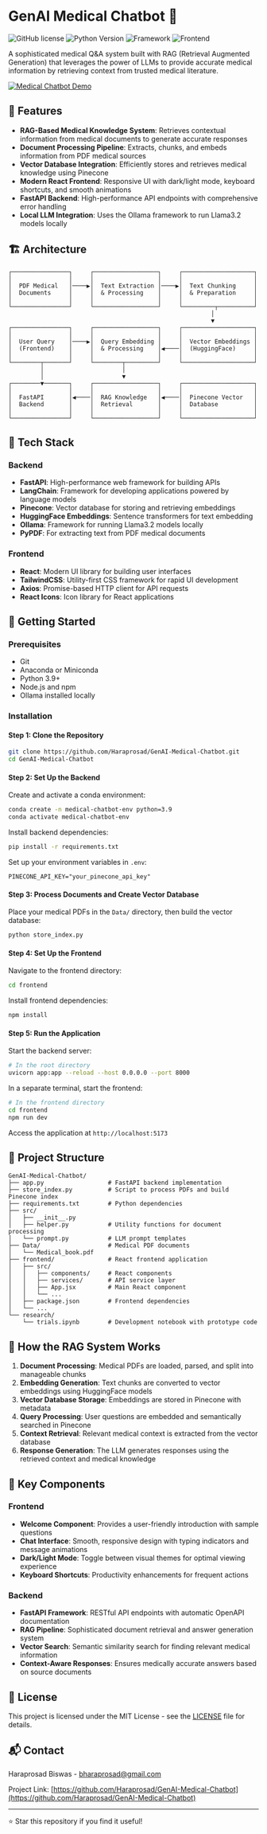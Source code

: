 # GenAI Medical Chatbot 🏥

![GitHub license](https://img.shields.io/badge/license-MIT-blue.svg)
![Python Version](https://img.shields.io/badge/python-3.9-green)
![Framework](https://img.shields.io/badge/framework-FastAPI-009688)
![Frontend](https://img.shields.io/badge/frontend-React-61DAFB)

A sophisticated medical Q&A system built with RAG (Retrieval Augmented Generation) that leverages the power of LLMs to provide accurate medical information by retrieving context from trusted medical literature.

[![Medical Chatbot Demo](https://img.youtube.com/vi/6nqiheij6fQ/0.jpg)](https://www.youtube.com/watch?v=6nqiheij6fQ)

## 🌟 Features

- **RAG-Based Medical Knowledge System**: Retrieves contextual information from medical documents to generate accurate responses
- **Document Processing Pipeline**: Extracts, chunks, and embeds information from PDF medical sources
- **Vector Database Integration**: Efficiently stores and retrieves medical knowledge using Pinecone
- **Modern React Frontend**: Responsive UI with dark/light mode, keyboard shortcuts, and smooth animations
- **FastAPI Backend**: High-performance API endpoints with comprehensive error handling
- **Local LLM Integration**: Uses the Ollama framework to run Llama3.2 models locally

## 🏗️ Architecture

```
┌────────────────┐     ┌──────────────────┐     ┌────────────────────┐
│                │     │                  │     │                    │
│  PDF Medical   │────▶│  Text Extraction │────▶│  Text Chunking     │
│  Documents     │     │  & Processing    │     │  & Preparation     │
│                │     │                  │     │                    │
└────────────────┘     └──────────────────┘     └─────────┬──────────┘
                                                         │
                                                         ▼
┌────────────────┐     ┌──────────────────┐     ┌────────────────────┐
│                │     │                  │     │                    │
│  User Query    │────▶│  Query Embedding │     │  Vector Embeddings │
│  (Frontend)    │     │  & Processing    │◀────│  (HuggingFace)     │
│                │     │                  │     │                    │
└────────┬───────┘     └────────┬─────────┘     └────────────────────┘
         │                      │
         │                      ▼
┌────────▼───────┐     ┌──────────────────┐     ┌────────────────────┐
│                │     │                  │     │                    │
│  FastAPI       │◀────│  RAG Knowledge   │◀────│  Pinecone Vector   │
│  Backend       │     │  Retrieval       │     │  Database          │
│                │     │                  │     │                    │
└────────────────┘     └──────────────────┘     └────────────────────┘
```

## 🔧 Tech Stack

### Backend
- **FastAPI**: High-performance web framework for building APIs
- **LangChain**: Framework for developing applications powered by language models
- **Pinecone**: Vector database for storing and retrieving embeddings
- **HuggingFace Embeddings**: Sentence transformers for text embedding
- **Ollama**: Framework for running Llama3.2 models locally
- **PyPDF**: For extracting text from PDF medical documents

### Frontend
- **React**: Modern UI library for building user interfaces
- **TailwindCSS**: Utility-first CSS framework for rapid UI development
- **Axios**: Promise-based HTTP client for API requests
- **React Icons**: Icon library for React applications

## 🚀 Getting Started

### Prerequisites

- Git
- Anaconda or Miniconda
- Python 3.9+
- Node.js and npm
- Ollama installed locally

### Installation

#### Step 1: Clone the Repository

```bash
git clone https://github.com/Haraprosad/GenAI-Medical-Chatbot.git
cd GenAI-Medical-Chatbot
```

#### Step 2: Set Up the Backend

Create and activate a conda environment:
```bash
conda create -n medical-chatbot-env python=3.9
conda activate medical-chatbot-env
```

Install backend dependencies:
```bash
pip install -r requirements.txt
```

Set up your environment variables in `.env`:
```
PINECONE_API_KEY="your_pinecone_api_key"
```

#### Step 3: Process Documents and Create Vector Database

Place your medical PDFs in the `Data/` directory, then build the vector database:
```bash
python store_index.py
```

#### Step 4: Set Up the Frontend

Navigate to the frontend directory:
```bash
cd frontend
```

Install frontend dependencies:
```bash
npm install
```

#### Step 5: Run the Application

Start the backend server:
```bash
# In the root directory
uvicorn app:app --reload --host 0.0.0.0 --port 8000
```

In a separate terminal, start the frontend:
```bash
# In the frontend directory
cd frontend
npm run dev
```

Access the application at `http://localhost:5173`

## 📂 Project Structure

```
GenAI-Medical-Chatbot/
├── app.py                  # FastAPI backend implementation
├── store_index.py          # Script to process PDFs and build Pinecone index
├── requirements.txt        # Python dependencies
├── src/
│   ├── __init__.py
│   ├── helper.py           # Utility functions for document processing
│   └── prompt.py           # LLM prompt templates
├── Data/                   # Medical PDF documents
│   └── Medical_book.pdf
├── frontend/               # React frontend application
│   ├── src/
│   │   ├── components/     # React components
│   │   ├── services/       # API service layer
│   │   ├── App.jsx         # Main React component
│   │   └── ...
│   ├── package.json        # Frontend dependencies
│   └── ...
└── research/
    └── trials.ipynb        # Development notebook with prototype code
```

## 🔄 How the RAG System Works

1. **Document Processing**: Medical PDFs are loaded, parsed, and split into manageable chunks
2. **Embedding Generation**: Text chunks are converted to vector embeddings using HuggingFace models
3. **Vector Database Storage**: Embeddings are stored in Pinecone with metadata
4. **Query Processing**: User questions are embedded and semantically searched in Pinecone
5. **Context Retrieval**: Relevant medical context is extracted from the vector database
6. **Response Generation**: The LLM generates responses using the retrieved context and medical knowledge

## 🧩 Key Components

### Frontend
- **Welcome Component**: Provides a user-friendly introduction with sample questions
- **Chat Interface**: Smooth, responsive design with typing indicators and message animations
- **Dark/Light Mode**: Toggle between visual themes for optimal viewing experience
- **Keyboard Shortcuts**: Productivity enhancements for frequent actions

### Backend
- **FastAPI Framework**: RESTful API endpoints with automatic OpenAPI documentation
- **RAG Pipeline**: Sophisticated document retrieval and answer generation system
- **Vector Search**: Semantic similarity search for finding relevant medical information
- **Context-Aware Responses**: Ensures medically accurate answers based on source documents

## 📝 License

This project is licensed under the MIT License - see the [LICENSE](LICENSE) file for details.

## 📬 Contact

Haraprosad Biswas - bharaprosad@gmail.com

Project Link: [https://github.com/Haraprosad/GenAI-Medical-Chatbot](https://github.com/Haraprosad/GenAI-Medical-Chatbot)

---

⭐ Star this repository if you find it useful!

